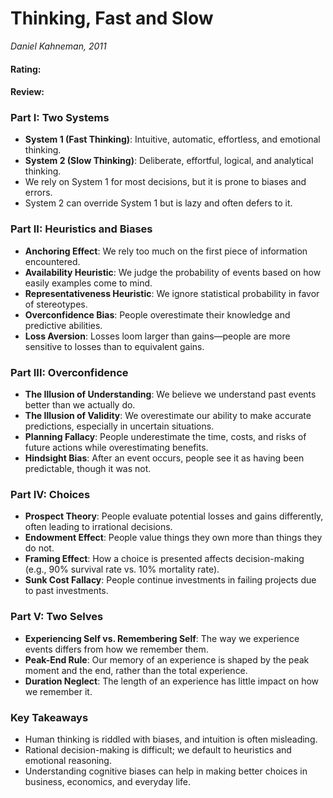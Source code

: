 # Thinking, Fast and Slow
_Daniel Kahneman, 2011_

#### Rating:
#### Review:

### Part I: Two Systems
- **System 1 (Fast Thinking)**: Intuitive, automatic, effortless, and emotional thinking.
- **System 2 (Slow Thinking)**: Deliberate, effortful, logical, and analytical thinking.
- We rely on System 1 for most decisions, but it is prone to biases and errors.
- System 2 can override System 1 but is lazy and often defers to it.

### Part II: Heuristics and Biases
- **Anchoring Effect**: We rely too much on the first piece of information encountered.
- **Availability Heuristic**: We judge the probability of events based on how easily examples come to mind.
- **Representativeness Heuristic**: We ignore statistical probability in favor of stereotypes.
- **Overconfidence Bias**: People overestimate their knowledge and predictive abilities.
- **Loss Aversion**: Losses loom larger than gains—people are more sensitive to losses than to equivalent gains.

### Part III: Overconfidence
- **The Illusion of Understanding**: We believe we understand past events better than we actually do.
- **The Illusion of Validity**: We overestimate our ability to make accurate predictions, especially in uncertain situations.
- **Planning Fallacy**: People underestimate the time, costs, and risks of future actions while overestimating benefits.
- **Hindsight Bias**: After an event occurs, people see it as having been predictable, though it was not.

### Part IV: Choices
- **Prospect Theory**: People evaluate potential losses and gains differently, often leading to irrational decisions.
- **Endowment Effect**: People value things they own more than things they do not.
- **Framing Effect**: How a choice is presented affects decision-making (e.g., 90% survival rate vs. 10% mortality rate).
- **Sunk Cost Fallacy**: People continue investments in failing projects due to past investments.

### Part V: Two Selves
- **Experiencing Self vs. Remembering Self**: The way we experience events differs from how we remember them.
- **Peak-End Rule**: Our memory of an experience is shaped by the peak moment and the end, rather than the total experience.
- **Duration Neglect**: The length of an experience has little impact on how we remember it.

### Key Takeaways
- Human thinking is riddled with biases, and intuition is often misleading.
- Rational decision-making is difficult; we default to heuristics and emotional reasoning.
- Understanding cognitive biases can help in making better choices in business, economics, and everyday life.
